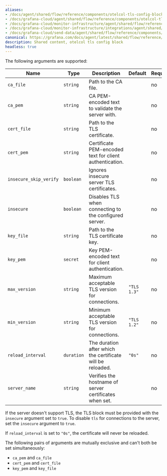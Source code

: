 ```yaml
---
aliases:
- /docs/agent/shared/flow/reference/components/otelcol-tls-config-block/
- /docs/grafana-cloud/agent/shared/flow/reference/components/otelcol-tls-config-block/
- /docs/grafana-cloud/monitor-infrastructure/agent/shared/flow/reference/components/otelcol-tls-config-block/
- /docs/grafana-cloud/monitor-infrastructure/integrations/agent/shared/flow/reference/components/otelcol-tls-config-block/
- /docs/grafana-cloud/send-data/agent/shared/flow/reference/components/otelcol-tls-config-block/
canonical: https://grafana.com/docs/agent/latest/shared/flow/reference/components/otelcol-tls-config-block/
description: Shared content, otelcol tls config block
headless: true
---
```


The following arguments are supported:

Name                   | Type       | Description                                                | Default     | Required
-----------------------|------------|------------------------------------------------------------|-------------|---------
`ca_file`              | `string`   | Path to the CA file.                                       |             | no
`ca_pem`               | `string`   | CA PEM-encoded text to validate the server with.           |             | no
`cert_file`            | `string`   | Path to the TLS certificate.                               |             | no
`cert_pem`             | `string`   | Certificate PEM-encoded text for client authentication.    |             | no
`insecure_skip_verify` | `boolean`  | Ignores insecure server TLS certificates.                  |             | no
`insecure`             | `boolean`  | Disables TLS when connecting to the configured server.     |             | no
`key_file`             | `string`   | Path to the TLS certificate key.                           |             | no
`key_pem`              | `secret`   | Key PEM-encoded text for client authentication.            |             | no
`max_version`          | `string`   | Maximum acceptable TLS version for connections.            | `"TLS 1.3"` | no
`min_version`          | `string`   | Minimum acceptable TLS version for connections.            | `"TLS 1.2"` | no
`reload_interval`      | `duration` | The duration after which the certificate will be reloaded. | `"0s"`      | no
`server_name`          | `string`   | Verifies the hostname of server certificates when set.     |             | no

If the server doesn't support TLS, the TLS block must be provided with the `insecure` argument set to `true`.
To disable `tls` for connections to the server, set the `insecure` argument to `true`.

If `reload_interval` is set to `"0s"`, the certificate will never be reloaded.

The following pairs of arguments are mutually exclusive and can't both be set simultaneously:

* `ca_pem` and `ca_file`
* `cert_pem` and `cert_file`
* `key_pem` and `key_file`
